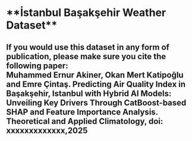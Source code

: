 <h1>**İstanbul Başakşehir Weather Dataset**</h1>

<h2>
If you would use this dataset in any form of publication, please make sure you cite the following paper:<br>
Muhammed Ernur Akiner, Okan Mert Katipoğlu and Emre Çintaş. Predicting Air Quality Index in Başakşehir, Istanbul with Hybrid AI Models: Unveiling Key Drivers Through CatBoost-based SHAP and Feature Importance Analysis. Theoretical and Applied Climatology, doi: xxxxxxxxxxxxx,2025
</h2>
